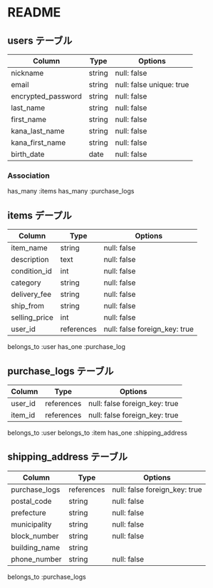 # README

## users テーブル

| Column                | Type   | Options                 |
| --------------------- | ------ | ------------------------|
| nickname              | string | null: false             |
| email                 | string | null: false unique: true|
| encrypted_password    | string | null: false             |
| last_name             | string | null: false             |
| first_name            | string | null: false             |
| kana_last_name        | string | null: false             |
| kana_first_name       | string | null: false             |
| birth_date            | date   | null: false             |


### Association

has_many :items
has_many :purchase_logs

## items デープル

| Column        | Type       | Options                      |
| ------------- | ---------- | ---------------------------- |
| item_name     | string     | null: false                  |
| description   | text       | null: false                  |
| condition_id  | int        | null: false                  |
| category      | string     | null: false                  |
| delivery_fee  | string     | null: false                  |
| ship_from     | string     | null: false                  |
| selling_price | int        | null: false                  |
| user_id       | references | null: false foreign_key: true|

belongs_to :user
has_one :purchase_log


## purchase_logs テーブル

 <!-- _idは不要？ -->
| Column               | Type       | Options                      |
| -------------------- | ---------- | ---------------------------- |
| user_id              | references | null: false foreign_key: true|
| item_id              | references | null: false foreign_key: true|

belongs_to :user
belongs_to :item
has_one :shipping_address
 

## shipping_address  テーブル

| Column               | Type       | Options                      |
| -------------------- | ---------- | ---------------------------- |
| purchase_logs        | references | null: false foreign_key: true|
| postal_code          | string     | null: false                  |
| prefecture           | string     | null: false                  |
| municipality         | string     | null: false                  |
| block_number         | string     | null: false                  |
| building_name        | string     |                              |
| phone_number         | string     | null: false                  |

belongs_to :purchase_logs